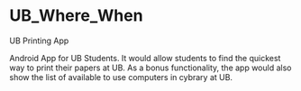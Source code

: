 # UB_Where_When
UB Printing App

Android App for UB Students.
It would allow students to find the quickest way to print their papers at UB.
As a bonus functionality, the app would also show the list of available to use computers in cybrary at UB.
